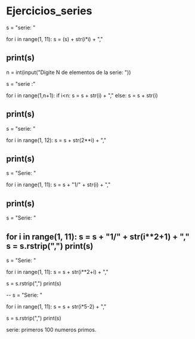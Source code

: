 # Ejercicios_series
s = "serie: "

for i in range(1, 11):
    s = (s) + str(i*i) + ","
    

print(s)
----
n = int(input("Digite N de elementos de la serie: "))

s = "serie :"

for i in range(1,n+1):
    if i<n:
        s = s + str(i) + ","
    else:
        s = s + str(i)

print(s)
----
s = "serie: "

for i in range(1, 12):
    s = s + str(2**i) + ","

print(s)
---

s = "Serie: "

for i in range(1, 11):
    s = s + "1/" + str(i) + "," 

print(s)
---
s = "Serie: "

for i in range(1, 11):
    s = s + "1/" + str(i**2+1) + "," 
s = s.rstrip(",")
print(s)
--
s = "Serie: "

for i in range(1, 11):
    s = s + str(i**2+i) + "," 
    

s = s.rstrip(",")
print(s)

--
s = "Serie: "

for i in range(1, 11):
    s = s + str(i*5-2) + "," 
    
s = s.rstrip(",")
print(s)


serie: primeros 100 numeros primos.
